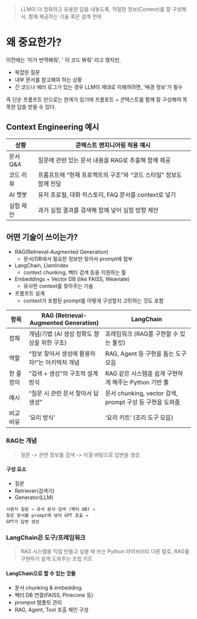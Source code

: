 > LLM이 더 정확하고 유용한 답을 내놓도록, 적절한 정보(Context)를 잘 구성해서, 함께 제공하는 기술 혹은 설계 전략


# 왜 중요한가?
이전에는 '이거 번역해줘', ' 이 코드 봐줘' 라고 했지만,
- 복잡한 질문
- 내부 문서를 참고해야 하는 상황
- 긴 코드나 에러 로그가 있는 경우
LLM이 제대로 이해하려면, '배경 정보'가 필수

즉 단순 프롬프트 만으로는 한계가 있기에 프롬포트 + 콘텍스트를 함께 잘 구성해야 똑똑한 답을 받을 수 있다.


## Context Engineering 예시
| 상황     | 콘텍스트 엔지니어링 적용 예시                        |
| ------ | --------------------------------------- |
| 문서 Q&A | 질문에 관련 있는 문서 내용을 RAG로 추출해 함께 제공         |
| 코드 리뷰  | 프롬프트에 “현재 프로젝트의 구조”와 “코드 스타일” 정보도 함께 전달 |
| AI 챗봇  | 유저 프로필, 대화 히스토리, FAQ 문서를 context로 넣기    |
| 실험 제안  | 과거 실험 결과를 검색해 함께 넣어 실험 방향 제안            |

## 어떤 기술이 쓰이는가?
- RAG(Retrieval-Augmented Generation)
	- 문서/DB에서 필요한 정보만 찾아서 prompt에 첨부
- LangChain, LlamIndex
	- context chunking, 벡터 검색 등을 지원하는 툴
- Embeddings + Vector DB (like FAISS, Weaviate)
	- 유사한 context를 찾아주는 기술
- 프롬프트 설계
	- context가 포함된 prompt를 어떻게 구성할지 고민하는 것도 포함

|항목|RAG (Retrieval-Augmented Generation)|LangChain|
|---|---|---|
|정체|개념/기법 (AI 생성 정확도 향상을 위한 구조)|프레임워크 (RAG를 구현할 수 있는 툴킷)|
|역할|“정보 찾아서 생성에 활용하자!”는 아키텍처 개념|RAG, Agent 등 구현을 돕는 도구 모음|
|한 줄 정의|“검색 + 생성”의 구조적 설계 방식|RAG 같은 시스템을 쉽게 구현하게 해주는 Python 기반 툴|
|예시|“질문 시 관련 문서 찾아서 답 생성”|문서 chunking, vector 검색, prompt 구성 등 구현을 도와줌|
|비교 비유|‘요리 방식’|‘요리 키트’ (조리 도구 모음)|

### RAG는 개념
> 질문 -> 관련 정보를 검색 -> 이걸 바탕으로 답변을 생성

#### 구성 요소
- 질문
- Retriever(검색기)
- Generator(LLM)
```
사용자 질문 → 유사 문서 검색 (벡터 DB) →  
찾은 문서를 prompt에 넣어 GPT 호출 →  
GPT가 답변 생성
```

### LangChain은 도구/프레임워크
> RAG 시스템을 직접 만들고 싶을 때 쓰는 Python 라이브러리
> 다른 말로, RAG를 구현하기 쉽게 도와주는 조립 키트

#### LangChain으로 할 수 있는 것들
- 문서 chunking & embedding
- 벡터 DB 연결(FAISS, Pinecone 등)
- prompot 템플릿 관리
- RAG, Agent, Tool 호출 체인 구성
